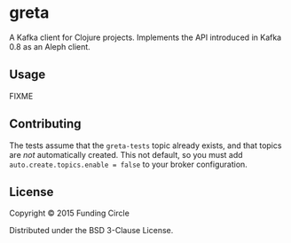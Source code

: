 # greta

A Kafka client for Clojure projects. Implements the API introduced in
Kafka 0.8 as an Aleph client.



## Usage

FIXME

## Contributing

The tests assume that the `greta-tests` topic already exists, and that
topics are _not_ automatically created. This not default, so you must
add `auto.create.topics.enable = false` to your broker configuration.




## License

Copyright © 2015 Funding Circle

Distributed under the BSD 3-Clause License.
